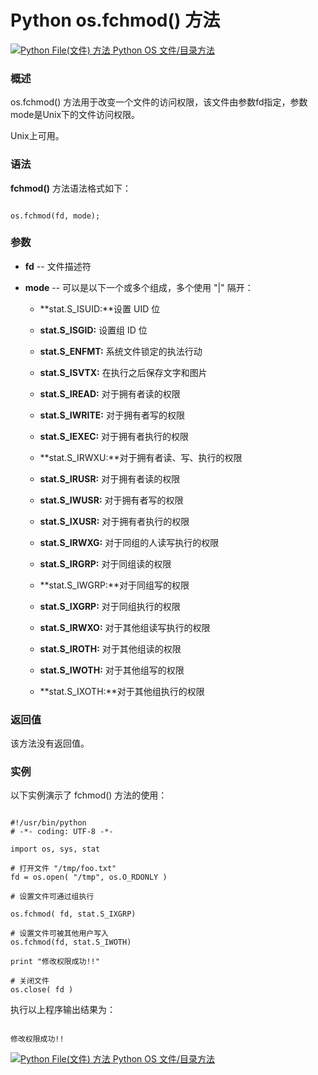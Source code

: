 Python os.fchmod() 方法
=====================

 [![Python File(文件) 方法](../images/up.gif)
 Python OS 文件/目录方法](os-file-methods.html)


  ### 概述

 os.fchmod() 方法用于改变一个文件的访问权限，该文件由参数fd指定，参数mode是Unix下的文件访问权限。

  Unix上可用。

 ### 语法

 **fchmod()** 方法语法格式如下：


```

os.fchmod(fd, mode);

```

 ### 参数

  * **fd** -- 文件描述符


 * **mode** -- 可以是以下一个或多个组成，多个使用 "|" 隔开：


	 + **stat.S\_ISUID:**设置 UID 位


	 + **stat.S\_ISGID:** 设置组 ID 位


	 + **stat.S\_ENFMT:** 系统文件锁定的执法行动


	 + **stat.S\_ISVTX:** 在执行之后保存文字和图片


	 + **stat.S\_IREAD:** 对于拥有者读的权限


	 + **stat.S\_IWRITE:** 对于拥有者写的权限


	 + **stat.S\_IEXEC:** 对于拥有者执行的权限


	 + **stat.S\_IRWXU:**对于拥有者读、写、执行的权限


	 + **stat.S\_IRUSR:** 对于拥有者读的权限


	 + **stat.S\_IWUSR:** 对于拥有者写的权限


	 + **stat.S\_IXUSR:** 对于拥有者执行的权限


	 + **stat.S\_IRWXG:** 对于同组的人读写执行的权限


	 + **stat.S\_IRGRP:** 对于同组读的权限


	 + **stat.S\_IWGRP:**对于同组写的权限


	 + **stat.S\_IXGRP:** 对于同组执行的权限


	 + **stat.S\_IRWXO:** 对于其他组读写执行的权限


	 + **stat.S\_IROTH:** 对于其他组读的权限


	 + **stat.S\_IWOTH:** 对于其他组写的权限


	 + **stat.S\_IXOTH:**对于其他组执行的权限



  ### 返回值

 该方法没有返回值。

 ### 实例

 以下实例演示了 fchmod() 方法的使用：


```

#!/usr/bin/python
# -*- coding: UTF-8 -*-

import os, sys, stat

# 打开文件 "/tmp/foo.txt"
fd = os.open( "/tmp", os.O_RDONLY )

# 设置文件可通过组执行

os.fchmod( fd, stat.S_IXGRP)

# 设置文件可被其他用户写入
os.fchmod(fd, stat.S_IWOTH)

print "修改权限成功!!"

# 关闭文件
os.close( fd )

```

 执行以上程序输出结果为：


```

修改权限成功!!

```

 [![Python File(文件) 方法](../images/up.gif)
 Python OS 文件/目录方法](os-file-methods.html)
